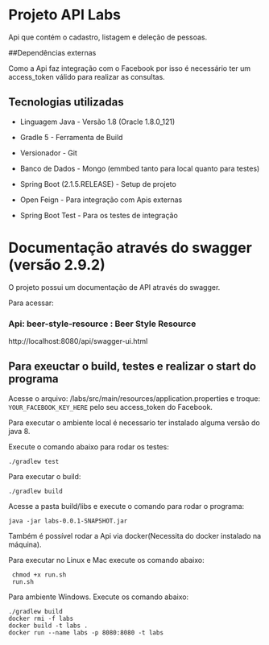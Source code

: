 # Projeto API Labs

Api que contém o cadastro, listagem e deleção de pessoas.

##Dependências externas

Como a Api faz integração com o Facebook por isso é necessário ter um access_token válido para realizar as consultas.

## Tecnologias utilizadas

* Linguagem Java - Versão 1.8 (Oracle 1.8.0_121)

* Gradle 5 - Ferramenta de Build

* Versionador - Git

* Banco de Dados - Mongo (emmbed tanto para local quanto para testes)

* Spring Boot (2.1.5.RELEASE) - Setup de projeto

* Open Feign - Para integração com Apis externas

* Spring Boot Test - Para os testes de integração

# Documentação através do swagger (versão 2.9.2)

O projeto possui um documentação de API através do swagger.

Para acessar:

### Api: beer-style-resource : Beer Style Resource

http://localhost:8080/api/swagger-ui.html


## Para exeuctar o build, testes e realizar o start do programa

Acesse o arquivo:
/labs/src/main/resources/application.properties e troque: `YOUR_FACEBOOK_KEY_HERE` pelo seu access_token do Facebook.

Para executar o ambiente local é necessario ter instalado alguma versão do java 8.

Execute o comando abaixo para rodar os testes:

```
./gradlew test
```

Para executar o build:

```
./gradlew build
```

Acesse a pasta build/libs e execute o comando para rodar o programa:

```
java -jar labs-0.0.1-SNAPSHOT.jar
```

Também é possível rodar a Api via docker(Necessita do docker instalado na máquina).

Para executar no Linux e Mac execute os comando abaixo:

```
 chmod +x run.sh  
 run.sh
```
Para ambiente Windows. Execute os comando abaixo:
```
./gradlew build
docker rmi -f labs
docker build -t labs .
docker run --name labs -p 8080:8080 -t labs
```
